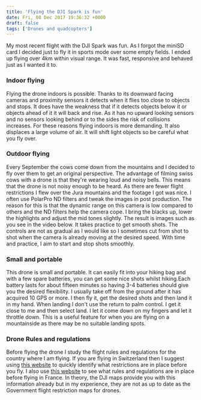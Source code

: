 ```yaml
---
title: 'Flying the DJI Spark is fun'
date: Fri, 08 Dec 2017 19:36:32 +0000
draft: false
tags: ['Drones and quadcopters']
---
```


My most recent flight with the DJI Spark was fun. As I forgot the miniSD card I decided just to fly it in sports mode over some empty fields. I ended up flying over 4km within visual range. It was fast, responsive and behaved just as I wanted it to.

### Indoor flying

Flying the drone indoors is possible. Thanks to its downward facing cameras and proximity sensors it detects when it flies too close to objects and stops. It does have the weakness that if it detects objects below it or objects ahead of it it will back and rise. As it has no upward looking sensors and no sensors looking behind or to the sides the risk of collisions increases. For these reasons flying indoors is more demanding. It also displaces a large volume of air. It will shift light objects so be careful what you fly over.

### Outdoor flying

Every September the cows come down from the mountains and I decided to fly over them to get an original perspective. The advantage of filming swiss cows with a drone is that they're wearing loud and noisy bells. This means that the drone is not noisy enough to be heard. As there are fewer flight restrictions I flew over the Jura mountains and the footage I got was nice. I often use PolarPro ND filters and tweak the images in post production. The reason for this is that the dynamic range on this camera is low compared to others and the ND filters help the camera cope. I bring the blacks up, lower the highlights and adjust the mid tones slightly. The result is images such as you see in the video below. It takes practice to get smooth shots. The controls are not as gradual as I would like so I sometimes cut from shot to shot when the camera is already moving at the desired speed. With time and practice, I aim to start and stop shots smoothly.

### Small and portable

This drone is small and portable. It can easily fit into your hiking bag and with a few spare batteries, you can get some nice shots whilst hiking.Each battery lasts for about fifteen minutes so having 3-4 batteries should give you the desired flexibility. I usually take off from the ground after it has acquired 10 GPS or more. I then fly it, get the desired shots and then land it in my hand. When landing I don't use the return to palm control. I get it close to me and then select land. I let it come down on my fingers and let it throttle down. This is a useful feature for when you are flying on a mountainside as there may be no suitable landing spots.  

### Drone Rules and regulations

Before flying the drone I study the flight rules and regulations for the country where I am flying. If you are flying in Switzerland then I suggest using [this website](https://map.geo.admin.ch/?topic=aviation&bgLayer=ch.swisstopo.pixelkarte-grau&layers=ch.bafu.bundesinventare-vogelreservate,ch.bafu.bundesinventare-jagdbanngebiete,ch.bazl.einschraenkungen-drohnen&X=132906.81&Y=515487.88&zoom=2.9394823362107165&catalogNodes=1379,2863&layers_opacity=0.75,0.75,0.6&lang=fr) to quickly identify what restrictions are in place before you fly. I also use [this website](https://www.geoportail.gouv.fr/donnees/restrictions-pour-drones-de-loisir) to see what rules and regulations are in place before flying in France. In theory, the DJI maps provide you with this information already but in my experience, they are not as up to date as the Government flight restriction maps for drones.